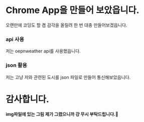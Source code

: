 # Chrome App을 만들어 보았읍니다.
오랜만에 코딩도 할 겸 감각을 올릴려 한 번 대충 만들어보겠읍니다.

### api 사용
저는 oepnweather api를 사용했읍니다.

### json 활용
저는 고냥 저와 관련된 도시를 json 파일로 만들어 통신해보았읍니다.

# 감사합니다.

#### img파일에 있는 그림 제가 그렸으니까 걍 무시 부탁드립니다.🥕
